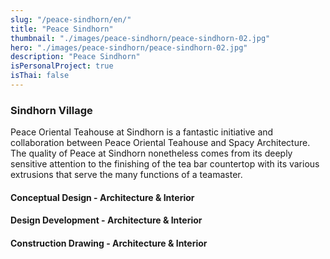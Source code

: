 ```yaml
---
slug: "/peace-sindhorn/en/"
title: "Peace Sindhorn"
thumbnail: "./images/peace-sindhorn/peace-sindhorn-02.jpg"
hero: "./images/peace-sindhorn/peace-sindhorn-02.jpg"
description: "Peace Sindhorn"
isPersonalProject: true
isThai: false
---
```


### Sindhorn Village

Peace Oriental Teahouse at Sindhorn is a fantastic initiative and collaboration between Peace Oriental Teahouse and Spacy Architecture. The quality of Peace at Sindhorn nonetheless comes from its deeply sensitive attention to the finishing of the tea bar countertop with its various extrusions that serve the many functions of a teamaster.

#### Conceptual Design - Architecture & Interior

#### Design Development - Architecture & Interior

#### Construction Drawing - Architecture & Interior
